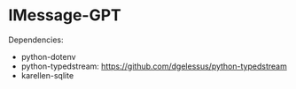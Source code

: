# IMessage-GPT

Dependencies: 
- python-dotenv
- python-typedstream: https://github.com/dgelessus/python-typedstream
- karellen-sqlite